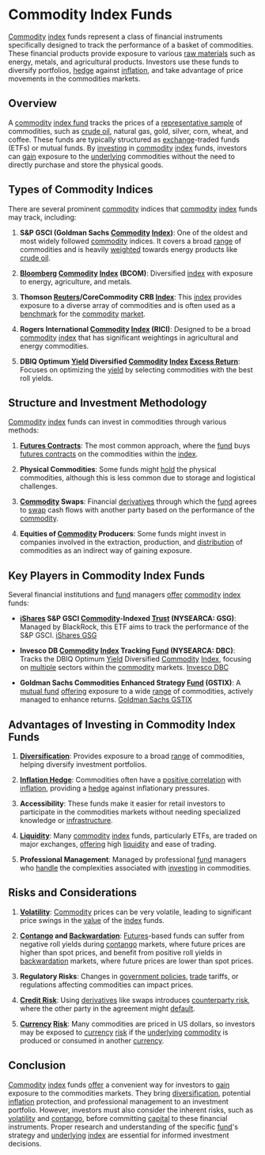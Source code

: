 # Commodity Index Funds

[Commodity](../c/commodity.md) [index](../i/index.md) funds represent a class of financial instruments specifically designed to track the performance of a basket of commodities. These financial products provide exposure to various [raw materials](../r/raw_materials.md) such as energy, metals, and agricultural products. Investors use these funds to diversify portfolios, [hedge](../h/hedge.md) against [inflation](../i/inflation.md), and take advantage of price movements in the commodities markets.

## Overview

A [commodity](../c/commodity.md) [index fund](../i/index_fund.md) tracks the prices of a [representative sample](../r/representative_sample.md) of commodities, such as [crude oil](../c/crude_oil.md), natural gas, gold, silver, corn, wheat, and coffee. These funds are typically structured as [exchange](../e/exchange.md)-traded funds (ETFs) or mutual funds. By [investing](../i/investing.md) in [commodity](../c/commodity.md) [index](../i/index.md) funds, investors can [gain](../g/gain.md) exposure to the [underlying](../u/underlying.md) commodities without the need to directly purchase and store the physical goods.

## Types of Commodity Indices

There are several prominent [commodity](../c/commodity.md) indices that [commodity](../c/commodity.md) [index](../i/index.md) funds may track, including:

1. **S&P GSCI (Goldman Sachs [Commodity](../c/commodity.md) [Index](../i/index.md))**: One of the oldest and most widely followed [commodity](../c/commodity.md) indices. It covers a broad [range](../r/range.md) of commodities and is heavily [weighted](../w/weighted.md) towards energy products like [crude oil](../c/crude_oil.md).

2. **[Bloomberg](../b/bloomberg.md) [Commodity](../c/commodity.md) [Index](../i/index.md) (BCOM)**: Diversified [index](../i/index.md) with exposure to energy, agriculture, and metals.

3. **Thomson [Reuters](../r/reuters.md)/CoreCommodity CRB [Index](../i/index.md)**: This [index](../i/index.md) provides exposure to a diverse array of commodities and is often used as a [benchmark](../b/benchmark.md) for the [commodity](../c/commodity.md) [market](../m/market.md).

4. **Rogers International [Commodity](../c/commodity.md) [Index](../i/index.md) (RICI)**: Designed to be a broad [commodity](../c/commodity.md) [index](../i/index.md) that has significant weightings in agricultural and energy commodities.

5. **DBIQ Optimum [Yield](../y/yield.md) Diversified [Commodity](../c/commodity.md) [Index](../i/index.md) [Excess Return](../e/excess_return.md)**: Focuses on optimizing the [yield](../y/yield.md) by selecting commodities with the best roll yields.

## Structure and Investment Methodology

[Commodity](../c/commodity.md) [index](../i/index.md) funds can invest in commodities through various methods:

1. **[Futures Contracts](../f/futures_contracts.md)**: The most common approach, where the [fund](../f/fund.md) buys [futures contracts](../f/futures_contracts.md) on the commodities within the [index](../i/index.md).

2. **Physical Commodities**: Some funds might [hold](../h/hold.md) the physical commodities, although this is less common due to storage and logistical challenges.

3. **[Commodity](../c/commodity.md) Swaps**: Financial [derivatives](../d/derivatives.md) through which the [fund](../f/fund.md) agrees to [swap](../s/swap.md) cash flows with another party based on the performance of the [commodity](../c/commodity.md).

4. **Equities of [Commodity](../c/commodity.md) Producers**: Some funds might invest in companies involved in the extraction, production, and [distribution](../d/distribution.md) of commodities as an indirect way of gaining exposure.

## Key Players in Commodity Index Funds

Several financial institutions and [fund](../f/fund.md) managers [offer](../o/offer.md) [commodity](../c/commodity.md) [index](../i/index.md) funds:

- **[iShares](../i/ishares.md) S&P GSCI [Commodity](../c/commodity.md)-Indexed [Trust](../t/trust.md) (NYSEARCA: GSG)**: Managed by BlackRock, this ETF aims to track the performance of the S&P GSCI.
  [iShares GSG](https://www.ishares.com/us/products/239726/ishares-sp-gsci-commodityindexed-trust-fund)

- **Invesco DB [Commodity](../c/commodity.md) [Index](../i/index.md) Tracking [Fund](../f/fund.md) (NYSEARCA: DBC)**: Tracks the DBIQ Optimum [Yield](../y/yield.md) Diversified [Commodity](../c/commodity.md) [Index](../i/index.md), focusing on [multiple](../m/multiple.md) sectors within the [commodity](../c/commodity.md) markets.
  [Invesco DBC](https://www.invesco.com/us/financial-products/etfs/product-detail?audienceType=investor&ticker=DBC)

- **Goldman Sachs Commodities Enhanced Strategy [Fund](../f/fund.md) (GSTIX)**: A [mutual fund](../m/mutual_fund.md) [offering](../o/offering.md) exposure to a wide [range](../r/range.md) of commodities, actively managed to enhance returns.
  [Goldman Sachs GSTIX](https://www.gsam.com/content/gsam/us/en/advisors/products/mutual-funds/goldman-sachs-commodities-strategy-fund/documents.html)

## Advantages of Investing in Commodity Index Funds

1. **[Diversification](../d/diversification.md)**: Provides exposure to a broad [range](../r/range.md) of commodities, helping diversify investment portfolios.

2. **[Inflation Hedge](../i/inflation_hedge.md)**: Commodities often have a [positive correlation](../p/positive_correlation.md) with [inflation](../i/inflation.md), providing a [hedge](../h/hedge.md) against inflationary pressures.

3. **Accessibility**: These funds make it easier for retail investors to participate in the commodities markets without needing specialized knowledge or [infrastructure](../i/infrastructure.md).

4. **[Liquidity](../l/liquidity.md)**: Many [commodity](../c/commodity.md) [index](../i/index.md) funds, particularly ETFs, are traded on major exchanges, [offering](../o/offering.md) high [liquidity](../l/liquidity.md) and ease of trading.

5. **Professional Management**: Managed by professional [fund](../f/fund.md) managers who [handle](../h/handle.md) the complexities associated with [investing](../i/investing.md) in commodities.

## Risks and Considerations

1. **[Volatility](../v/volatility.md)**: [Commodity](../c/commodity.md) prices can be very volatile, leading to significant price swings in the [value](../v/value.md) of the [index](../i/index.md) funds.

2. **[Contango](../c/contango.md) and [Backwardation](../b/backwardation.md)**: [Futures](../f/futures.md)-based funds can suffer from negative roll yields during [contango](../c/contango.md) markets, where future prices are higher than spot prices, and benefit from positive roll yields in [backwardation](../b/backwardation.md) markets, where future prices are lower than spot prices.

3. **Regulatory Risks**: Changes in [government policies](../g/government_policies_in_trading.md), [trade](../t/trade.md) tariffs, or regulations affecting commodities can impact prices.

4. **[Credit Risk](../c/credit_risk.md)**: Using [derivatives](../d/derivatives.md) like swaps introduces [counterparty risk](../c/counterparty_risk.md), where the other party in the agreement might [default](../d/default.md).

5. **[Currency](../c/currency.md) [Risk](../r/risk.md)**: Many commodities are priced in US dollars, so investors may be exposed to [currency](../c/currency.md) [risk](../r/risk.md) if the [underlying](../u/underlying.md) [commodity](../c/commodity.md) is produced or consumed in another [currency](../c/currency.md).

## Conclusion

[Commodity](../c/commodity.md) [index](../i/index.md) funds [offer](../o/offer.md) a convenient way for investors to [gain](../g/gain.md) exposure to the commodities markets. They bring [diversification](../d/diversification.md), potential [inflation](../i/inflation.md) protection, and professional management to an investment portfolio. However, investors must also consider the inherent risks, such as [volatility](../v/volatility.md) and [contango](../c/contango.md), before committing [capital](../c/capital.md) to these financial instruments. Proper research and understanding of the specific [fund](../f/fund.md)'s strategy and [underlying](../u/underlying.md) [index](../i/index.md) are essential for informed investment decisions.